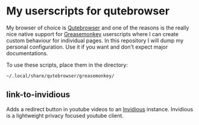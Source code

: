 # My userscripts for qutebrowser

My browser of choice is [Qutebrowser](https://github.com/qutebrowser/qutebrowser) and one of the reasons is the really nice native support for
[Greasemonkey](https://www.greasespot.net/) userscripts where I can create custom behaviour for individual pages.
In this repository I will dump my personal configuration. Use it if you want and don't expect major documentations.

To use these scripts, place them in the directory: 
```bash
~/.local/share/qutebrowser/greasemonkey/
```

## link-to-invidious
Adds a redirect button in youtube videos to an [Invidious](https://github.com/iv-org/invidious) instance.
Invidious is a lightweight privacy focused youtube client.
